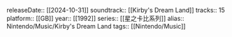 releaseDate:: [[2024-10-31]]
soundtrack:: [[Kirby's Dream Land]]
tracks:: 15
platform:: [[GB]]
year:: [[1992]]
series:: [[星之卡比系列]]
alias:: Nintendo/Music/Kirby's Dream Land
tags:: [[Nintendo/Music]]
